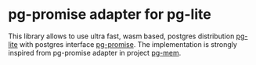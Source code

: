 # pg-promise adapter for pg-lite

This library allows to use ultra fast, wasm based, postgres distribution [pg-lite](https://pglite.dev) with postgres interface [pg-promise](https://github.com/vitaly-t/pg-promise).
The implementation is strongly inspired from pg-promise adapter in project [pg-mem](https://github.com/oguimbal/pg-mem).
